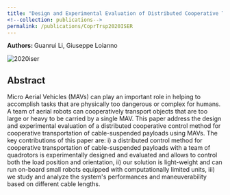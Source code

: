 ```yaml
---
title: "Design and Experimental Evaluation of Distributed Cooperative Transportation of Cable Suspended Payloads with Micro Aerial Vehicles"
<!--collection: publications-->
permalink: /publications/CoprTrsp2020ISER
---
```


<b>Authors: </b> Guanrui Li, Giuseppe Loianno

![2020iser](https://lguanrui.github.io/images/coprtrsp2020iser.jpg)

## Abstract
Micro Aerial Vehicles (MAVs) can play an important role in helping to accomplish tasks that are physically too dangerous or complex for humans. A team of aerial robots can cooperatively transport objects that are too large or heavy to be carried by a single MAV. This paper address the design and experimental evaluation of a distributed cooperative control method for cooperative transportation of cable-suspended payloads using MAVs. The key contributions of this paper are: i) a distributed control method for cooperative transportation of cable-suspended payloads with a team of quadrotors is experimentally designed and evaluated and allows to control both the load position and orientation, ii) our solution is light-weight and can run on-board small robots equipped with computationally limited units, iii) we study and analyze the system's performances and maneuverability based on different cable lengths.

